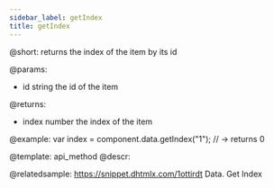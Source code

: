 ```yaml
---
sidebar_label: getIndex
title: getIndex
---          
```


@short: returns the index of the item by its id

@params:

- id		string			the id of the item

@returns:

- index		number			the index of the item

@example:
var index = component.data.getIndex("1"); // -> returns 0

@template: api_method
@descr:

@relatedsample: https://snippet.dhtmlx.com/1ottirdt	Data. Get Index